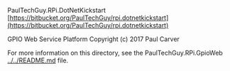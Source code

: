 PaulTechGuy.RPi.DotNetKickstart
[https://bitbucket.org/PaulTechGuy/rpi.dotnetkickstart](https://bitbucket.org/PaulTechGuy/rpi.dotnetkickstart)

GPIO Web Service Platform
Copyright (c) 2017 Paul Carver

For more information on this directory, see the PaulTechGuy.RPi.GpioWeb [../../README.md](README.md) file.